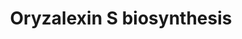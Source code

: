 ---
annotations:
- type: Pathway Ontology
  value: diterpenoid biosynthetic pathway
- type: Cell Type Ontology
  value: obsolete plant cell
authors:
- Pjaiswal
- Egonw
- MaintBot
- DeSl
description: In rice diterpenoid phytoalexins are produced in response to exogenously
  applied elicitors. Oryzalexin S is one of those phytoalexin.
last-edited: 2019-09-17
organisms:
- Oryza sativa
redirect_from:
- /index.php/Pathway:WP2210
- /instance/WP2210
schema-jsonld:
- '@context': https://schema.org/
  '@id': https://wikipathways.github.io/pathways/WP2210.html
  '@type': Dataset
  creator:
    '@type': Organization
    name: WikiPathways
  description: In rice diterpenoid phytoalexins are produced in response to exogenously
    applied elicitors. Oryzalexin S is one of those phytoalexin.
  keywords:
  - EC:4.2.3.33
  - LOC_Os11g28530 (KS8/DTC2/stemar-13-ene synthase)
  - stemar-13-ene
  - oryzalexin S
  - Momilactone Biosynthesis
  - syn-copalyl diphosphate
  - Diphosphate
  license: CC0
  name: Oryzalexin S biosynthesis
seo: CreativeWork
title: Oryzalexin S biosynthesis
wpid: WP2210
---